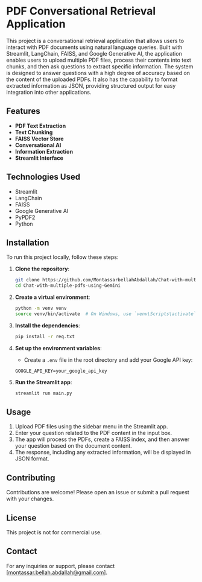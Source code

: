 # PDF Conversational Retrieval Application

This project is a conversational retrieval application that allows users to interact with PDF documents using natural language queries. 
Built with Streamlit, LangChain, FAISS, and Google Generative AI, the application enables users to upload multiple PDF files, process their contents into text chunks, 
and then ask questions to extract specific information. The system is designed to answer questions with a high degree of accuracy based on the content of the uploaded PDFs. 
It also has the capability to format extracted information as JSON, providing structured output for easy integration into other applications.

## Features

- **PDF Text Extraction**
- **Text Chunking**
- **FAISS Vector Store**
- **Conversational AI**
- **Information Extraction**
- **Streamlit Interface**

## Technologies Used

- Streamlit
- LangChain
- FAISS
- Google Generative AI
- PyPDF2
- Python

## Installation

To run this project locally, follow these steps:

1. **Clone the repository**:
    ```bash
    git clone https://github.com/MontassarbellahAbdallah/Chat-with-multiple-pdfs-using-Gemini.git
    cd Chat-with-multiple-pdfs-using-Gemini
    ```

2. **Create a virtual environment**:
    ```bash
    python -m venv venv
    source venv/bin/activate  # On Windows, use `venv\Scripts\activate`
    ```

3. **Install the dependencies**:
    ```bash
    pip install -r req.txt
    ```

4. **Set up the environment variables**:
    - Create a `.env` file in the root directory and add your Google API key:
    ```plaintext
    GOOGLE_API_KEY=your_google_api_key
    ```

5. **Run the Streamlit app**:
    ```bash
    streamlit run main.py
    ```

## Usage

1. Upload PDF files using the sidebar menu in the Streamlit app.
2. Enter your question related to the PDF content in the input box.
3. The app will process the PDFs, create a FAISS index, and then answer your question based on the document content.
4. The response, including any extracted information, will be displayed in JSON format.

## Contributing

Contributions are welcome! Please open an issue or submit a pull request with your changes.

## License

This project is not for commercial use.

## Contact

For any inquiries or support, please contact [montassar.bellah.abdallah@gmail.com].
